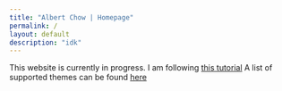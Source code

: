 ```yaml
---
title: "Albert Chow | Homepage"
permalink: /
layout: default
description: "idk"
---
```


This website is currently in progress. I am following [this tutorial](https://www.youtube.com/watch?v=xAOR8sI3UrU)
A list of supported themes can be found [here](https://pages.github.com/themes/)